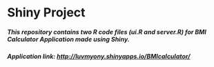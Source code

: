# Shiny Project

##### This repository contains two R code files (ui.R and server.R) for BMI Calculator Application made using Shiny.

##### Application link: http://luvmyony.shinyapps.io/BMIcalculator/
